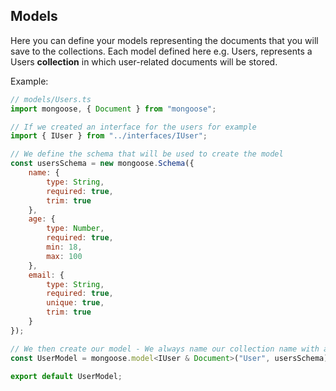 ## Models

Here you can define your models representing the documents that you will save to the collections. Each model defined here e.g. Users, represents a Users **collection** in which user-related documents will be stored.

Example:
```js
// models/Users.ts
import mongoose, { Document } from "mongoose";

// If we created an interface for the users for example
import { IUser } from "../interfaces/IUser";

// We define the schema that will be used to create the model
const usersSchema = new mongoose.Schema({
    name: {
        type: String,
        required: true,
        trim: true
    },
    age: {
        type: Number,
        required: true,
        min: 18,
        max: 100
    },
    email: {
        type: String,
        required: true,
        unique: true,
        trim: true
    }
});

// We then create our model - We always name our collection name with a capital, singlular version of what we want to represent.
const UserModel = mongoose.model<IUser & Document>("User", usersSchema);

export default UserModel;
```